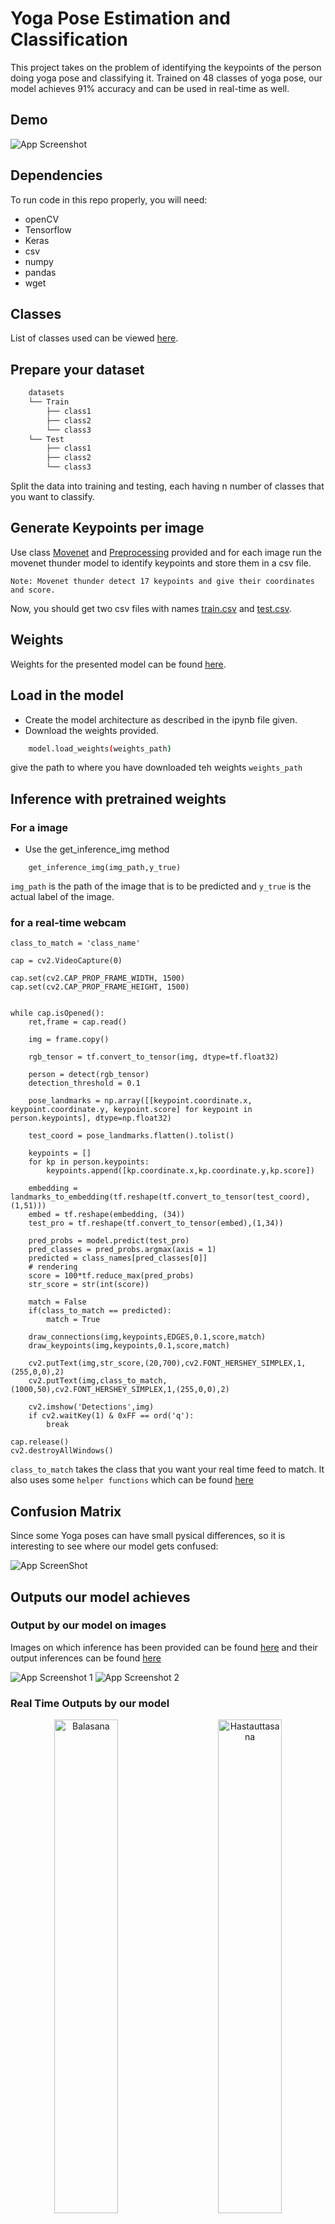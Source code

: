 # Yoga Pose Estimation and Classification

This project takes on the problem of identifying the keypoints of the person
doing yoga pose and classifying it. Trained on 48 classes of yoga pose, our model
achieves 91% accuracy and can be used in real-time as well.



## Demo

![App Screenshot](https://github.com/khushimitr/YogaPoseEstimationAndClassification/blob/main/Inferences/Bhujangasana.gif)


## Dependencies
To run code in this repo properly, you will need:
* openCV
* Tensorflow
* Keras
* csv
* numpy
* pandas
* wget

## Classes
List of classes used can be viewed [here](https://github.com/khushimitr/YogaPoseEstimationAndClassification/blob/main/Models/pose_labels.txt).

## Prepare your dataset
```bash
    datasets
    └── Train 
        ├── class1
        ├── class2
        └── class3
    └── Test
        ├── class1
        ├── class2
        └── class3

```

Split the data into training and testing, each having n number of classes that you
want to classify.

## Generate Keypoints per image
Use class [Movenet](https://github.com/khushimitr/YogaPoseEstimationAndClassification/blob/main/Movenet.py) and [Preprocessing](https://github.com/khushimitr/YogaPoseEstimationAndClassification/blob/main/PreProcessing_To_CSV.py) provided and for each image run the 
movenet thunder model to identify keypoints and store them in a csv file.

```
Note: Movenet thunder detect 17 keypoints and give their coordinates and score.
```

Now, you should get two csv files with names [train.csv](https://github.com/khushimitr/YogaPoseEstimationAndClassification/blob/main/CSV_data/train_data.csv) and [test.csv](https://github.com/khushimitr/YogaPoseEstimationAndClassification/blob/main/CSV_data/test_data.csv).



## Weights

Weights for the presented model can be found [here](https://github.com/khushimitr/YogaPoseEstimationAndClassification/blob/main/Models/weights_yoga_dataset.best2.hdf5).

## Load in the model

* Create the model architecture as described in the ipynb file given.
* Download the weights provided.
``` bash
    model.load_weights(weights_path)
```
give the path to where you have downloaded teh weights `weights_path`

## Inference with pretrained weights

### For a image
* Use the get_inference_img method
```
    get_inference_img(img_path,y_true)
```

`img_path` is the path of the image that is to be predicted and `y_true` is
the actual label of the image.


### for a real-time webcam
```
class_to_match = 'class_name'

cap = cv2.VideoCapture(0)

cap.set(cv2.CAP_PROP_FRAME_WIDTH, 1500)
cap.set(cv2.CAP_PROP_FRAME_HEIGHT, 1500)


while cap.isOpened():
    ret,frame = cap.read()
    
    img = frame.copy()
        
    rgb_tensor = tf.convert_to_tensor(img, dtype=tf.float32)

    person = detect(rgb_tensor)
    detection_threshold = 0.1
    
    pose_landmarks = np.array([[keypoint.coordinate.x, keypoint.coordinate.y, keypoint.score] for keypoint in person.keypoints], dtype=np.float32)

    test_coord = pose_landmarks.flatten().tolist()

    keypoints = []
    for kp in person.keypoints:
        keypoints.append([kp.coordinate.x,kp.coordinate.y,kp.score])

    embedding = landmarks_to_embedding(tf.reshape(tf.convert_to_tensor(test_coord),(1,51)))
    embed = tf.reshape(embedding, (34))
    test_pro = tf.reshape(tf.convert_to_tensor(embed),(1,34))

    pred_probs = model.predict(test_pro)
    pred_classes = pred_probs.argmax(axis = 1)
    predicted = class_names[pred_classes[0]]
    # rendering
    score = 100*tf.reduce_max(pred_probs)
    str_score = str(int(score))

    match = False
    if(class_to_match == predicted):
        match = True
        
    draw_connections(img,keypoints,EDGES,0.1,score,match)
    draw_keypoints(img,keypoints,0.1,score,match)
    
    cv2.putText(img,str_score,(20,700),cv2.FONT_HERSHEY_SIMPLEX,1,(255,0,0),2)
    cv2.putText(img,class_to_match,(1000,50),cv2.FONT_HERSHEY_SIMPLEX,1,(255,0,0),2)
    
    cv2.imshow('Detections',img)
    if cv2.waitKey(1) & 0xFF == ord('q'):
        break
    
cap.release()
cv2.destroyAllWindows()

```

`class_to_match` takes the class that you want your real time feed to match.
It also uses some `helper functions` which can be found [here](https://github.com/khushimitr/YogaPoseEstimationAndClassification/blob/main/Helper_Drawing_Functions.py)

## Confusion Matrix

Since some Yoga poses can have small pysical differences, 
so it is interesting to see where our model gets confused:

![App ScreenShot](https://github.com/khushimitr/YogaPoseEstimationAndClassification/blob/main/Inferences/confusion_matrix.png)



## Outputs our model achieves

### Output by our model on images
Images on which inference has been provided can be found [here](https://github.com/khushimitr/YogaPoseEstimationAndClassification/tree/main/inference_images)
and their output inferences can be found [here](https://github.com/khushimitr/YogaPoseEstimationAndClassification/tree/main/Inferences)


![App Screenshot 1](https://github.com/khushimitr/YogaPoseEstimationAndClassification/blob/main/Inferences/Screenshot_1.png)
![App Screenshot 2](https://github.com/khushimitr/YogaPoseEstimationAndClassification/blob/main/Inferences/Screenshot_2.png)

### Real Time Outputs by our model

<p align="center">
  <img alt="Balasana" src="https://github.com/khushimitr/YogaPoseEstimationAndClassification/blob/main/Inferences/Balasana.gif" width="45%">
&nbsp; &nbsp; &nbsp; &nbsp;
  <img alt="Hastauttasana" src="https://github.com/khushimitr/YogaPoseEstimationAndClassification/blob/main/Inferences/Hastauttasana.gif" width="45%">
</p>


<p align="center">
  <img alt="Vasisthasana" src="https://github.com/khushimitr/YogaPoseEstimationAndClassification/blob/main/Inferences/Vasisthasana.gif" width="45%">
&nbsp; &nbsp; &nbsp; &nbsp;
  <img alt="Vrikshasana" src="https://github.com/khushimitr/YogaPoseEstimationAndClassification/blob/main/Inferences/Vrikshasana.gif" width="45%">
</p>


